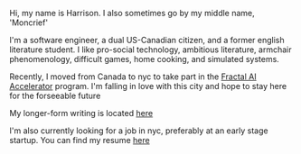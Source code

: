 Hi, my name is Harrison. I also sometimes go by my middle name, 'Moncrief'

I'm a software engineer, a dual US-Canadian citizen, and a former english literature student. I like pro-social technology, ambitious literature, armchair phenomenology, difficult games, home cooking, and simulated systems.

Recently, I moved from Canada to nyc to take part in the [Fractal AI Accelerator](https://fractalbootcamp.com/) program. I'm falling in love with this city and hope to stay here for the forseeable future

My longer-form writing is located [here](./essays.html)

I'm also currently looking for a job in nyc, preferably at an early stage startup. You can find my resume [here](./public/HarrisonStuartResume.pdf)